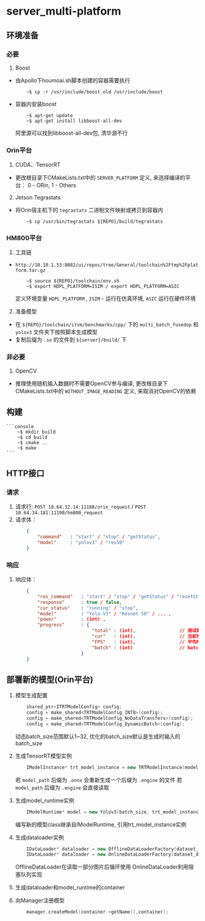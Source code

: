 # server_multi-platform 
## 环境准备
### 必要
1.  Boost
-   由Apollo下houmoai.sh脚本创建的容器需要执行
    ```console
        ~$ cp -r /usr/include/boost.old /usr/include/boost
    ```
-   容器内安装boost
    ```console
        ~$ apt-get update
        ~$ apt-get install libboost-all-dev
    ```
    阿里源可以找到libboost-all-dev包, 清华源不行

### Orin平台
1.  CUDA、TensorRT
-   更改根目录下CMakeLists.txt中的 `SERVER_PLATFORM` 定义, 来选择编译的平台： 0 - ORin, 1 - Others

2.  Jetson Tegrastats
-   将Orin宿主机下的 `tegrastats` 二进制文件映射或拷贝到容器内
    ```console
        ~$ cp /usr/bin/tegrastats ${REPO}/build/tegrastats
    ```

### HM800平台
1.  工具链
-   `http://10.10.1.53:8082/ui/repos/tree/General/toolchain%2Ftmp%2Fplatform.tar.gz`
    ```console
        ~$ source ${REPO}/toolchain/env.sh
        ~$ export HDPL_PLATFORM=ISIM / export HDPL_PLATFORM=ASIC
    ```
    定义环境变量 `HDPL_PLATFORM` , `ISIM` - 运行在仿真环境, `ASIC` 运行在硬件环境

2.  准备模型
-   在 `${REPO}/toolchain/itvm/benchmarks/cpp/` 下的 `multi_batch_fusedop` 和 `yolov3` 文件夹下按照脚本生成模型
-   复制后缀为 `.so` 的文件到 `${server}/build/` 下


### 非必要
1.  OpenCV
-   推理使用随机输入数据时不需要OpenCV参与编译, 更改根目录下CMakeLists.txt中的 `WITHOUT_IMAGE_READING` 定义, 来取消对OpenCV的依赖


## 构建
    ```console
        ~$ mkdir build
        ~$ cd build
        ~$ cmake ..
        ~$ make
    ```

## HTTP接口
### 请求
1.  请求行: `POST 10.64.32.14:11188/orin_request` / `POST 10.64.34.181:11190/hm800_request`
2.  请求体：
    ```json
        {
            "command"   : "start" / "stop" / "getStatus",
            "model"     : "yolov3" / "res50"
        }
    ```

### 响应
1.  响应体：
    ```json
        {
            "res_command"   : "start" / "stop" / "getStatus" / "resetStatus",   // 表明响应的命令
            "response"      : true / false,                                     // 命令是否执行成功
            "cur_status"    : "running" / "stop",                               // 当前运行状态
            "model"         : "Yolo-V3" / "Resnet-50" / ... ,                   // 当前运行的模型类别
            "power"         : (int) ,                                           // 当前gpu实时功率
            "progress"      : {
                                "total" : (int),                // 测试集总数
                                "cur"   : (int),                // 当前推理进度
                                "FPS"   : (int),                // 平均FPS
                                "batch" : (int)                 // batch_size
                            }
        }
    ```


## 部署新的模型(Orin平台)
1.  模型生成配置
    ```cpp
        shared_ptr<ITRTModelConfig> config;
        config = make_shared<TRTModelConfig_INT8>(config);              // 转换为INT8精度
        config = make_shared<TRTModelConfig_NoDataTransfers>(config);   // 禁止Host2Device和Device2Host数据拷贝过程
        config = make_shared<TRTModelConfig_DynamicBatch>(config);      // onnx文件使用动态batch_size
    ```
    动态batch_size范围默认1~32, 优化的batch_size默认是生成时输入的batch_size

2.  生成TensorRT模型实例
    ```cpp
        IModelInstance* trt_model_instance = new TRTModelInstance(model_path, input_blob_name, batch_size, rounds, input_height, input_width, input_channel, config);
    ```
    若 `model_path` 后缀为 `.onnx` 会重新生成一个后缀为 `.engine` 的文件
    若 `model_path` 后缀为 `.engine` 会直接读取

3.  生成model_runtime实例
    ```cpp
        IModelRuntime* model = new Yolov3(batch_size, trt_model_instance);  
    ```
    编写新的模型class继承自IModelRuntime, 引用trt_model_instance实例

4.  生成dataloader实例
    ```cpp
        IDataLoader* dataloader = new OfflineDataLoaderFactory(dataset_dir,frame_total,round_total);
        IDataLoader* dataloader = new OnlineDataLoaderFactory(dataset_dir);     // 还有个bug
    ```
    OfflineDataLoader在读取一部分图片后循环使用
    OnlineDataLoader利用阻塞队列实现

5.  生成dataloader和model_runtime的container

6.  向Manager注册模型
    ```cpp
        manager.createModel(container->getName(),container);
    ```



